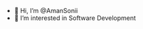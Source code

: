 - 👋 Hi, I’m @AmanSonii
- 👀 I’m interested in Software Development

<!---
AmanSonii/AmanSonii is a ✨ special ✨ repository because its `README.md` (this file) appears on your GitHub profile.
You can click the Preview link to take a look at your changes.
--->
